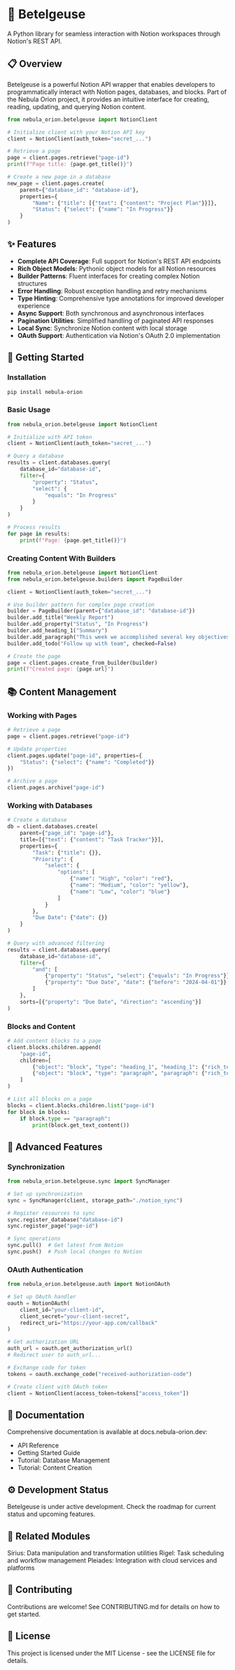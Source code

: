 # 🌠 Betelgeuse
A Python library for seamless interaction with Notion workspaces through Notion's REST API.

## 📋 Overview
Betelgeuse is a powerful Notion API wrapper that enables developers to programmatically interact with Notion pages, databases, and blocks. Part of the Nebula Orion project, it provides an intuitive interface for creating, reading, updating, and querying Notion content.

```python
from nebula_orion.betelgeuse import NotionClient

# Initialize client with your Notion API key
client = NotionClient(auth_token="secret_...")

# Retrieve a page
page = client.pages.retrieve("page-id")
print(f"Page title: {page.get_title()}")

# Create a new page in a database
new_page = client.pages.create(
    parent={"database_id": "database-id"},
    properties={
        "Name": {"title": [{"text": {"content": "Project Plan"}}]},
        "Status": {"select": {"name": "In Progress"}}
    }
)
```

## ✨ Features
- **Complete API Coverage**: Full support for Notion's REST API endpoints
- **Rich Object Models**: Pythonic object models for all Notion resources
- **Builder Patterns**: Fluent interfaces for creating complex Notion structures
- **Error Handling**: Robust exception handling and retry mechanisms
- **Type Hinting**: Comprehensive type annotations for improved developer experience
- **Async Support**: Both synchronous and asynchronous interfaces
- **Pagination Utilities**: Simplified handling of paginated API responses
- **Local Sync**: Synchronize Notion content with local storage
- **OAuth Support**: Authentication via Notion's OAuth 2.0 implementation

## 🚀 Getting Started

### Installation
```sh
pip install nebula-orion
```

### Basic Usage
```python
from nebula_orion.betelgeuse import NotionClient

# Initialize with API token
client = NotionClient(auth_token="secret_...")

# Query a database
results = client.databases.query(
    database_id="database-id",
    filter={
        "property": "Status",
        "select": {
            "equals": "In Progress"
        }
    }
)

# Process results
for page in results:
    print(f"Page: {page.get_title()}")
```

### Creating Content With Builders
```python
from nebula_orion.betelgeuse import NotionClient
from nebula_orion.betelgeuse.builders import PageBuilder

client = NotionClient(auth_token="secret_...")

# Use builder pattern for complex page creation
builder = PageBuilder(parent={"database_id": "database-id"})
builder.add_title("Weekly Report")
builder.add_property("Status", "In Progress")
builder.add_heading_1("Summary")
builder.add_paragraph("This week we accomplished several key objectives...")
builder.add_todo("Follow up with team", checked=False)

# Create the page
page = client.pages.create_from_builder(builder)
print(f"Created page: {page.url}")
```

## 📚 Content Management
### Working with Pages
```python
# Retrieve a page
page = client.pages.retrieve("page-id")

# Update properties
client.pages.update("page-id", properties={
    "Status": {"select": {"name": "Completed"}}
})

# Archive a page
client.pages.archive("page-id")
```

### Working with Databases
```python
# Create a database
db = client.databases.create(
    parent={"page_id": "page-id"},
    title=[{"text": {"content": "Task Tracker"}}],
    properties={
        "Task": {"title": {}},
        "Priority": {
            "select": {
                "options": [
                    {"name": "High", "color": "red"},
                    {"name": "Medium", "color": "yellow"},
                    {"name": "Low", "color": "blue"}
                ]
            }
        },
        "Due Date": {"date": {}}
    }
)

# Query with advanced filtering
results = client.databases.query(
    database_id="database-id",
    filter={
        "and": [
            {"property": "Status", "select": {"equals": "In Progress"}},
            {"property": "Due Date", "date": {"before": "2024-04-01"}}
        ]
    },
    sorts=[{"property": "Due Date", "direction": "ascending"}]
)
```

### Blocks and Content
```python
# Add content blocks to a page
client.blocks.children.append(
    "page-id",
    children=[
        {"object": "block", "type": "heading_1", "heading_1": {"rich_text": [{"text": {"content": "Project Overview"}}]}},
        {"object": "block", "type": "paragraph", "paragraph": {"rich_text": [{"text": {"content": "This project aims to..."}}]}}
    ]
)

# List all blocks on a page
blocks = client.blocks.children.list("page-id")
for block in blocks:
    if block.type == "paragraph":
        print(block.get_text_content())
```

## 🧪 Advanced Features

### Synchronization
```python
from nebula_orion.betelgeuse.sync import SyncManager

# Set up synchronization
sync = SyncManager(client, storage_path="./notion_sync")

# Register resources to sync
sync.register_database("database-id")
sync.register_page("page-id")

# Sync operations
sync.pull()  # Get latest from Notion
sync.push()  # Push local changes to Notion
```
### OAuth Authentication
```python
from nebula_orion.betelgeuse.auth import NotionOAuth

# Set up OAuth handler
oauth = NotionOAuth(
    client_id="your-client-id",
    client_secret="your-client-secret",
    redirect_uri="https://your-app.com/callback"
)

# Get authorization URL
auth_url = oauth.get_authorization_url()
# Redirect user to auth_url...

# Exchange code for token
tokens = oauth.exchange_code("received-authorization-code")

# Create client with OAuth token
client = NotionClient(access_token=tokens["access_token"])
```

## 📖 Documentation
Comprehensive documentation is available at docs.nebula-orion.dev:

- API Reference
- Getting Started Guide
- Tutorial: Database Management
- Tutorial: Content Creation

## ⚙️ Development Status
Betelgeuse is under active development. Check the roadmap for current status and upcoming features.

## 🔗 Related Modules
Sirius: Data manipulation and transformation utilities
Rigel: Task scheduling and workflow management
Pleiades: Integration with cloud services and platforms

## 🤝 Contributing
Contributions are welcome! See CONTRIBUTING.md for details on how to get started.

## 📄 License
This project is licensed under the MIT License - see the LICENSE file for details.

